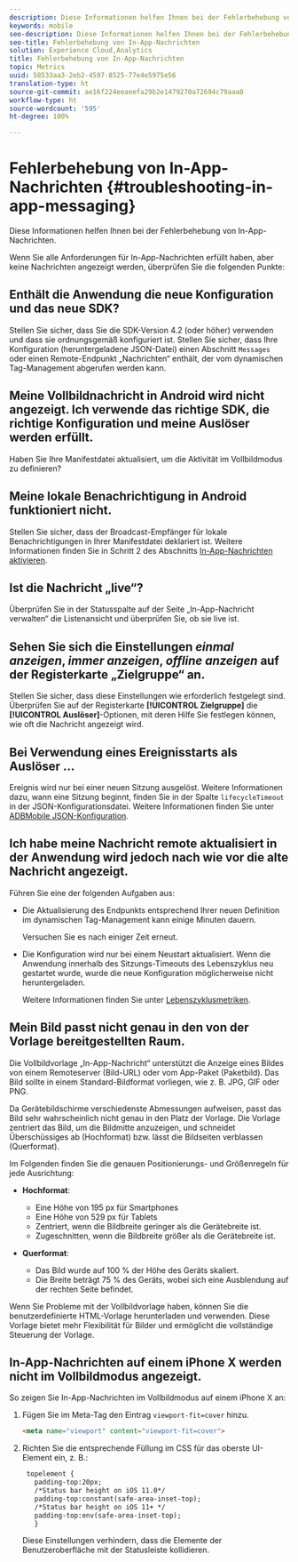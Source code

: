 ```yaml
---
description: Diese Informationen helfen Ihnen bei der Fehlerbehebung von In-App-Nachrichten.
keywords: mobile
seo-description: Diese Informationen helfen Ihnen bei der Fehlerbehebung von In-App-Nachrichten.
seo-title: Fehlerbehebung von In-App-Nachrichten
solution: Experience Cloud,Analytics
title: Fehlerbehebung von In-App-Nachrichten
topic: Metrics
uuid: 58533aa3-2eb2-4597-8525-77e4e5975e56
translation-type: ht
source-git-commit: ae16f224eeaeefa29b2e1479270a72694c79aaa0
workflow-type: ht
source-wordcount: '595'
ht-degree: 100%

---
```



# Fehlerbehebung von In-App-Nachrichten {#troubleshooting-in-app-messaging}

Diese Informationen helfen Ihnen bei der Fehlerbehebung von In-App-Nachrichten.

Wenn Sie alle Anforderungen für In-App-Nachrichten erfüllt haben, aber keine Nachrichten angezeigt werden, überprüfen Sie die folgenden Punkte:

## Enthält die Anwendung die neue Konfiguration und das neue SDK?

Stellen Sie sicher, dass Sie die SDK-Version 4.2 (oder höher) verwenden und dass sie ordnungsgemäß konfiguriert ist. Stellen Sie sicher, dass Ihre Konfiguration (heruntergeladene JSON-Datei) einen Abschnitt `Messages` oder einen Remote-Endpunkt „Nachrichten“ enthält, der vom dynamischen Tag-Management abgerufen werden kann.

## Meine Vollbildnachricht in Android wird nicht angezeigt. Ich verwende das richtige SDK, die richtige Konfiguration und meine Auslöser werden erfüllt.

Haben Sie Ihre Manifestdatei aktualisiert, um die Aktivität im Vollbildmodus zu definieren?

## Meine lokale Benachrichtigung in Android funktioniert nicht.

Stellen Sie sicher, dass der Broadcast-Empfänger für lokale Benachrichtigungen in Ihrer Manifestdatei deklariert ist. Weitere Informationen finden Sie in Schritt 2 des Abschnitts [In-App-Nachrichten aktivieren](/help/android/messaging-main/messaging/messaging.md).

## Ist die Nachricht „live“?

Überprüfen Sie in der Statusspalte auf der Seite „In-App-Nachricht verwalten“ die Listenansicht und überprüfen Sie, ob sie live ist.

## Sehen Sie sich die Einstellungen *einmal anzeigen*, *immer anzeigen*, *offline anzeigen* auf der Registerkarte „Zielgruppe“ an.

Stellen Sie sicher, dass diese Einstellungen wie erforderlich festgelegt sind. Überprüfen Sie auf der Registerkarte **[!UICONTROL Zielgruppe]** die **[!UICONTROL Auslöser]**-Optionen, mit deren Hilfe Sie festlegen können, wie oft die Nachricht angezeigt wird.

## Bei Verwendung eines Ereignisstarts als Auslöser …

Ereignis wird nur bei einer neuen Sitzung ausgelöst. Weitere Informationen dazu, wann eine Sitzung beginnt, finden Sie in der Spalte `lifecycleTimeout` in der JSON-Konfigurationsdatei. Weitere Informationen finden Sie unter [ADBMobile JSON-Konfiguration](/help/ios/configuration/json-config/json-config.md).

## Ich habe meine Nachricht remote aktualisiert in der Anwendung wird jedoch nach wie vor die alte Nachricht angezeigt.

Führen Sie eine der folgenden Aufgaben aus:

* Die Aktualisierung des Endpunkts entsprechend Ihrer neuen Definition im dynamischen Tag-Management kann einige Minuten dauern.

   Versuchen Sie es nach einiger Zeit erneut.

* Die Konfiguration wird nur bei einem Neustart aktualisiert.
Wenn die Anwendung innerhalb des Sitzungs-Timeouts des Lebenszyklus neu gestartet wurde, wurde die neue Konfiguration möglicherweise nicht heruntergeladen.

   Weitere Informationen finden Sie unter [Lebenszyklusmetriken](/help/ios/metrics.md).

## Mein Bild passt nicht genau in den von der Vorlage bereitgestellten Raum.

Die Vollbildvorlage „In-App-Nachricht“ unterstützt die Anzeige eines Bildes von einem Remoteserver (Bild-URL) oder vom App-Paket (Paketbild). Das Bild sollte in einem Standard-Bildformat vorliegen, wie z. B. JPG, GIF oder PNG.

Da Gerätebildschirme verschiedenste Abmessungen aufweisen, passt das Bild sehr wahrscheinlich nicht genau in den Platz der Vorlage. Die Vorlage zentriert das Bild, um die Bildmitte anzuzeigen, und schneidet Überschüssiges ab (Hochformat) bzw. lässt die Bildseiten verblassen (Querformat).

Im Folgenden finden Sie die genauen Positionierungs- und Größenregeln für jede Ausrichtung:

* **Hochformat**:
   * Eine Höhe von 195 px für Smartphones
   * Eine Höhe von 529 px für Tablets
   * Zentriert, wenn die Bildbreite geringer als die Gerätebreite ist.
   * Zugeschnitten, wenn die Bildbreite größer als die Gerätebreite ist.

* **Querformat**:
   * Das Bild wurde auf 100 % der Höhe des Geräts skaliert.
   * Die Breite beträgt 75 % des Geräts, wobei sich eine Ausblendung auf der rechten Seite befindet.

Wenn Sie Probleme mit der Vollbildvorlage haben, können Sie die benutzerdefinierte HTML-Vorlage herunterladen und verwenden. Diese Vorlage bietet mehr Flexibilität für Bilder und ermöglicht die vollständige Steuerung der Vorlage.

## In-App-Nachrichten auf einem iPhone X werden nicht im Vollbildmodus angezeigt.

So zeigen Sie In-App-Nachrichten im Vollbildmodus auf einem iPhone X an:

1. Fügen Sie im Meta-Tag den Eintrag `viewport-fit=cover` hinzu.

   ```html
   <meta name="viewport" content="viewport-fit=cover">
   ```

1. Richten Sie die entsprechende Füllung im CSS für das oberste UI-Element ein, z. B.:

   ```html
    topelement {
      padding-top:20px;
      /*Status bar height on iOS 11.0*/
      padding-top:constant(safe-area-inset-top);
      /*Status bar height on iOS 11+ */
      padding-top:env(safe-area-inset-top);
      } 
   ```

   Diese Einstellungen verhindern, dass die Elemente der Benutzeroberfläche mit der Statusleiste kollidieren.
